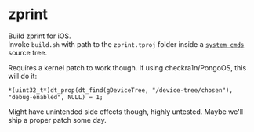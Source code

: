 # zprint

Build zprint for iOS.  
Invoke `build.sh` with path to the `zprint.tproj` folder inside a [`system_cmds`](https://opensource.apple.com/tarballs/system_cmds/) source tree.

Requires a kernel patch to work though. If using checkra1n/PongoOS, this will do it:

    *(uint32_t*)dt_prop(dt_find(gDeviceTree, "/device-tree/chosen"), "debug-enabled", NULL) = 1;

Might have unintended side effects though, highly untested. Maybe we'll ship a proper patch some day.
